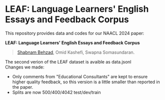 # LEAF: Language Learners' English Essays and Feedback Corpus



This repository provides data and codes for our NAACL 2024 paper:

**LEAF: Language Learners' English Essays and Feedback Corpus** <br>
> [Shabnam Behzad](https://shabnam-b.github.io/), Omid Kashefi, Swapna Somasundaran. <br>




The second verion of the LEAF dataset is avaible as data.jsonl <br>
Changes we made: <br>
- Only comments from "Educational Consultants" are kept to ensure higher quality feedback, so this version is a little smaller than reported in the paper. <br>
- Splits are now 500/400/4042 test/dev/train <br>
